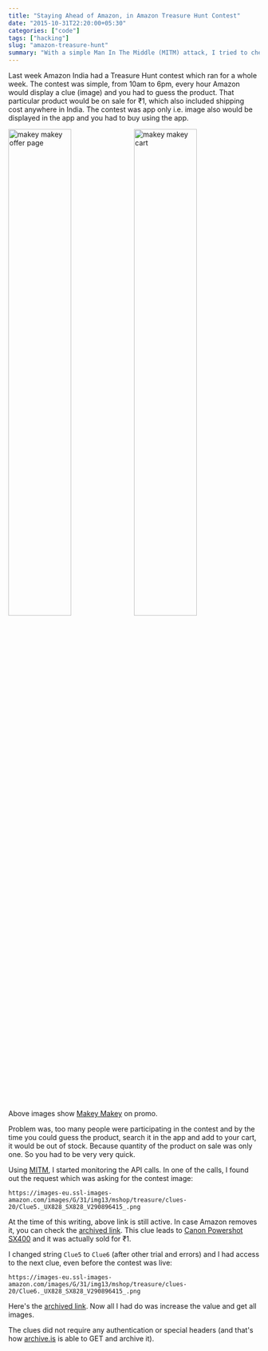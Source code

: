 ```yaml
---
title: "Staying Ahead of Amazon, in Amazon Treasure Hunt Contest"
date: "2015-10-31T22:20:00+05:30"
categories: ["code"]
tags: ["hacking"]
slug: "amazon-treasure-hunt"
summary: "With a simple Man In The Middle (MITM) attack, I tried to cheat(?) one of Amazon India's contest."
---
```


Last week Amazon India had a Treasure Hunt contest which ran for a whole week. The contest was simple, from 10am to 6pm, every hour Amazon would display a clue (image) and you had to guess the product. That particular product would be on sale for ₹1, which also included shipping cost anywhere in India. The contest was app only i.e. image also would be displayed in the app and you had to buy using the app.

<img src="{filename}/images/2015/amazon-treasure/makeymakey1.jpg" alt="makey makey offer page" style="width: 50%;"/><img src="{filename}/images/2015/amazon-treasure/makeymakey2.jpg" alt="makey makey cart" style="width: 50%;"/>

Above images show [Makey Makey](http://www.amazon.in/dp/B008SFLEPE/) on promo.

Problem was, too many people were participating in the contest and by the time you could guess the product, search it in the app and add to your cart, it would be out of stock. Because quantity of the product on sale was only one. So you had to be very very quick.

Using [MITM](https://mitmproxy.org/), I started monitoring the API calls. In one of the calls, I found out the request which was asking for the contest image:

    https://images-eu.ssl-images-amazon.com/images/G/31/img13/mshop/treasure/clues-20/Clue5._UX828_SX828_V290896415_.png

At the time of this writing, above link is still active. In case Amazon removes it, you can check the [archived link](https://archive.is/tpoLd). This clue leads to [Canon Powershot SX400](http://www.amazon.in/dp/B00NPSTO42/) and it was actually sold for ₹1.

I changed string `Clue5` to `Clue6` (after other trial and errors) and I had access to the next clue, even before the contest was live:

    https://images-eu.ssl-images-amazon.com/images/G/31/img13/mshop/treasure/clues-20/Clue6._UX828_SX828_V290896415_.png

Here's the [archived link](https://archive.is/3tlhv). Now all I had do was increase the value and get all images. 

The clues did not require any authentication or special headers (and that's how [archive.is](https://archive.is) is able to GET and archive it).
